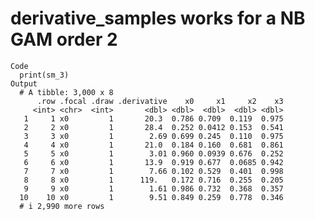 # derivative_samples works for a NB GAM order 2

    Code
      print(sm_3)
    Output
      # A tibble: 3,000 x 8
          .row .focal .draw .derivative    x0     x1     x2    x3
         <int> <chr>  <int>       <dbl> <dbl>  <dbl>  <dbl> <dbl>
       1     1 x0         1       20.3  0.786 0.709  0.119  0.975
       2     2 x0         1       28.4  0.252 0.0412 0.153  0.541
       3     3 x0         1        2.69 0.699 0.245  0.110  0.975
       4     4 x0         1       21.0  0.184 0.160  0.681  0.861
       5     5 x0         1        3.01 0.960 0.0939 0.676  0.252
       6     6 x0         1       13.9  0.919 0.677  0.0685 0.942
       7     7 x0         1        7.66 0.102 0.529  0.401  0.998
       8     8 x0         1      119.   0.172 0.716  0.255  0.205
       9     9 x0         1        1.61 0.986 0.732  0.368  0.357
      10    10 x0         1        9.51 0.849 0.259  0.778  0.346
      # i 2,990 more rows

